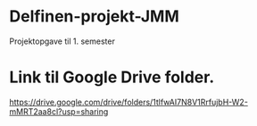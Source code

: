 # Delfinen-projekt-JMM
 Projektopgave til 1. semester

# Link til Google Drive folder.
https://drive.google.com/drive/folders/1tlfwAI7N8V1RrfujbH-W2-mMRT2aa8cl?usp=sharing
